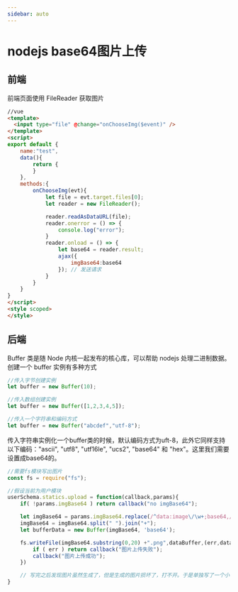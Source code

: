 ```yaml
---
sidebar: auto
---
```

# nodejs base64图片上传
## 前端
前端页面使用 FileReader 获取图片

<!-- more -->
```html
//vue
<template>
  <input type="file" @change="onChooseImg($event)" />
</template>
<script>
export default {
    name:"test",
    data(){
        return {
        }
    },
    methods:{
        onChooseImg(evt){
            let file = evt.target.files[0];
            let reader = new FileReader();

            reader.readAsDataURL(file);
            reader.onerror = () => {
                console.log("error");
            }
            reader.onload = () => {
                let base64 = reader.result;
                ajax({
                    imgBase64:base64
                }); // 发送请求
            }
        }
    }
}
</script>
<style scoped>
</style>
```

## 后端

Buffer 类是随 Node 内核一起发布的核心库，可以帮助 nodejs 处理二进制数据。
创建一个 buffer 实例有多种方式

```javascript
//传入字节创建实例
let buffer = new Buffer(10);

//传入数组创建实例
let buffer = new Buffer([1,2,3,4,5]);

//传入一个字符串和编码方式
let buffer = new Buffer("abcdef","utf-8");

```
传入字符串实例化一个buffer类的时候，默认编码方式为uft-8，此外它同样支持以下编码："ascii", "utf8", "utf16le", "ucs2", "base64" 和 "hex"。这里我们需要设置成base64的。

```javascript
//需要fs模块写出图片
const fs = require("fs");

//假设当前为用户模块
userSchema.statics.upload = function(callback,params){
    if( !params.imgBase64 ) return callback("no imgBase64");

    let imgBase64 = params.imgBase64.replace(/^data:image\/\w+;base64,/,"");
    imgBase64 = imgBase64.split(" ").join("+");
    let bufferData = new Buffer(imgBase64, 'base64');

    fs.writeFile(imgBase64.substring(0,20) +".png",dataBuffer,(err,data)=>{
        if ( err ) return callback("图片上传失败");
        callback("图片上传成功");
    })

    // 写完之后发现图片虽然生成了，但是生成的图片损坏了，打不开。于是单独写了一个小 demo，直接从前端过来的 base64 拿过来之后，生成的图片能够正常显示。说明是服务端这边的问题，排查之后发现base64数据过来之后原先"+"的地方全变成了空格，并且莫名其妙的被换行了，定位到了问题之后这样写就可以了。
}

```